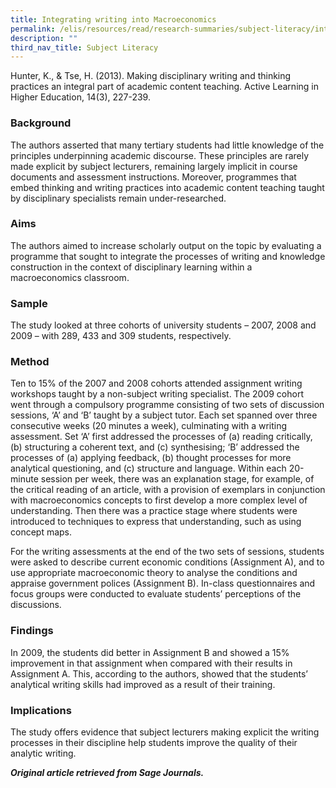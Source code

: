 ```yaml
---
title: Integrating writing into Macroeconomics
permalink: /elis/resources/read/research-summaries/subject-literacy/integrating-writing-into-macroeconomics/
description: ""
third_nav_title: Subject Literacy
---
```

Hunter, K., & Tse, H. (2013). Making disciplinary writing and thinking practices an integral part of academic content teaching. Active Learning in Higher Education, 14(3), 227-239.

### Background

The authors asserted that many tertiary students had little knowledge of the principles underpinning academic discourse. These principles are rarely made explicit by subject lecturers, remaining largely implicit in course documents and assessment instructions. Moreover, programmes that embed thinking and writing practices into academic content teaching taught by disciplinary specialists remain under-researched.

### Aims

The authors aimed to increase scholarly output on the topic by evaluating a programme that sought to integrate the processes of writing and knowledge construction in the context of disciplinary learning within a macroeconomics classroom.

### Sample

The study looked at three cohorts of university students – 2007, 2008 and 2009 – with 289, 433 and 309 students, respectively.

### Method

Ten to 15% of the 2007 and 2008 cohorts attended assignment writing workshops taught by a non-subject writing specialist. The 2009 cohort went through a compulsory programme consisting of two sets of discussion sessions, ‘A’ and ‘B’ taught by a subject tutor. Each set spanned over three consecutive weeks (20 minutes a week), culminating with a writing assessment. Set ‘A’ first addressed the processes of (a) reading critically, (b) structuring a coherent text, and (c) synthesising; ‘B’ addressed the processes of (a) applying feedback, (b) thought processes for more analytical questioning, and (c) structure and language. Within each 20-minute session per week, there was an explanation stage, for example, of the critical reading of an article, with a provision of exemplars in conjunction with macroeconomics concepts to first develop a more complex level of understanding. Then there was a practice stage where students were introduced to techniques to express that understanding, such as using concept maps.

For the writing assessments at the end of the two sets of sessions, students were asked to describe current economic conditions (Assignment A), and to use appropriate macroeconomic theory to analyse the conditions and appraise government polices (Assignment B). In-class questionnaires and focus groups were conducted to evaluate students’ perceptions of the discussions.

### Findings

In 2009, the students did better in Assignment B and showed a 15% improvement in that assignment when compared with their results in Assignment A. This, according to the authors, showed that the students’ analytical writing skills had improved as a result of their training.

### Implications

The study offers evidence that subject lecturers making explicit the writing processes in their discipline help students improve the quality of their analytic writing.


_**Original article retrieved from Sage Journals.**_ 

